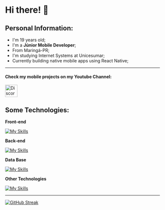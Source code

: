 # Hi there! 👋

## Personal Information:
- I'm 19 years old;
- I'm a **Júnior Mobile Developer**;
- From Maringá-PR;
- I'm studying Internet Systems at Unicesumar;
- Currently building native mobile apps using React Native;

<hr />
<h4> Check my mobile projects on my Youtube Channel:</h4>

<a href="https://bit.ly/3KtPdu0" target="_blank"><img src="https://www.vectorlogo.zone/logos/youtube/youtube-icon.svg" alt="Discord" width="40" height="40"/></a>
  
## Some Technologies:

**Front-end**

[![My Skills](https://skillicons.dev/icons?i=react,html,css,bootstrap,js,ts)](https://github.com/eubrunodev)

**Back-end**

[![My Skills](https://skillicons.dev/icons?i=php,nodejs,express)](https://github.com/eubrunodev)

**Data Base**

[![My Skills](https://skillicons.dev/icons?i=mongodb,mysql)](https://github.com/eubrunodev)

**Other Technologies**

[![My Skills](https://skillicons.dev/icons?i=figma,git,androidstudio,heroku,firebase)](https://github.com/eubrunodev)

<hr />

[![GitHub Streak](http://github-readme-streak-stats.herokuapp.com?user=eubrunodev&theme=dark)](https://git.io/streak-stats)

